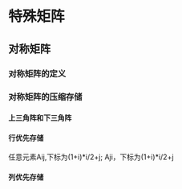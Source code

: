 # 特殊矩阵
## 对称矩阵
### 对称矩阵的定义

### 对称矩阵的压缩存储
#### 上三角阵和下三角阵
#### 行优先存储
任意元素Aij,下标为(1+i)*i/2+j; Aji，下标为(1+i)*i/2+j
#### 列优先存储
